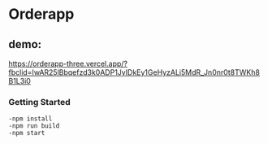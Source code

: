 # Orderapp

## demo: 
https://orderapp-three.vercel.app/?fbclid=IwAR25lBbqefzd3k0ADP1JyIDkEy1GeHyzALi5MdR_Jn0nr0t8TWKh8B1L3i0

### Getting Started
    -npm install
    -npm run build
    -npm start
